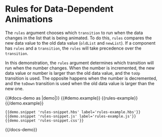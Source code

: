 # Rules for Data-Dependent Animations

The `rules` argument chooses which `transition` to run when the data changes in the list that is being animated. To do this, `rules` compares the new data value to the old data value (`oldList` and `newList`). If a component has `rules` and a `transition`, the `rules` will take precedence over the `transition`. 

In this demonstration, the `rules` argument determines which transition will run when the number changes. When the number is incremented, the new data value or number is larger than the old data value, and the `toUp` transition is used. The opposite happens when the number is decremented, and the `toDown` transition is used when the old data value is larger than the new one. 

{{#docs-demo as |demo|}}
    {{#demo.example}}
      {{rules-example}}
    {{/demo.example}}

    {{demo.snippet 'rules-snippet.hbs' label='rules-example.hbs'}}
    {{demo.snippet 'rules-snippet.js' label='rules-example.js'}}
    {{demo.snippet 'rules-snippet.css'}}
{{/docs-demo}}

